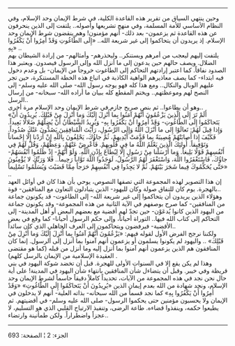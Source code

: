 ------------------------------------------------------------------------

وحين ينتهي السياق من تقرير هذه القاعدة الكلية، في شرط الإيمان وحد
الإسلام، وفي النظام الأساسي للأمة المسلمة، وفي منهج تشريعها وأصوله..
يلتفت إلى الذين ينحرفون عن هذه القاعدة ثم يزعمون- بعد ذلك- أنهم مؤمنون!
وهم ينقضون شرط الإيمان وحد الإسلام. إذ يريدون أن يتحاكموا إلى غير شريعة
الله.. «إِلَى الطَّاغُوتِ وَقَدْ أُمِرُوا أَنْ يَكْفُرُوا بِهِ» ..  
يلتفت إليهم ليعجب من أمرهم ويستنكر.. وليحذرهم- وأمثالهم- من إرادة
الشيطان بهم الضلال. ويصف حالهم حين يدعون إلى ما أنزل الله وإلى الرسول
فيصدون. ويعتبر هذا الصدود نفاقاً. كما اعتبر إرادتهم التحاكم إلى الطاغوت
خروجاً من الإيمان- بل وعدم دخول فيه ابتداء- كما يصف معاذيرهم الواهية
الكاذبة في اتباع هذه الخطة المستنكرة، حين تجر عليهم الوبال والنكال.. ومع
هذا كله فهو يوجه رسول الله- صلى الله عليه وسلم- إلى النصح لهم وموعظتهم..
ويختم المقطع كله ببيان ما أراده الله- سبحانه- من إرسال الرسل..  
وهو أن يطاعوا.. ثم بنص صريح جازم في شرط الإيمان وحد الإسلام مرة أخرى..  
«أَلَمْ تَرَ إِلَى الَّذِينَ يَزْعُمُونَ أَنَّهُمْ آمَنُوا بِما أُنْزِلَ إِلَيْكَ وَما أُنْزِلَ مِنْ قَبْلِكَ.
يُرِيدُونَ أَنْ يَتَحاكَمُوا إِلَى الطَّاغُوتِ- وَقَدْ أُمِرُوا أَنْ يَكْفُرُوا بِهِ- وَيُرِيدُ الشَّيْطانُ أَنْ
يُضِلَّهُمْ ضَلالًا بَعِيداً. وَإِذا قِيلَ لَهُمْ: تَعالَوْا إِلى ما أَنْزَلَ اللَّهُ وَإِلَى الرَّسُولِ،
رَأَيْتَ الْمُنافِقِينَ يَصُدُّونَ عَنْكَ صُدُوداً. فَكَيْفَ إِذا أَصابَتْهُمْ مُصِيبَةٌ بِما قَدَّمَتْ أَيْدِيهِمْ،
ثُمَّ جاؤُكَ، يَحْلِفُونَ بِاللَّهِ إِنْ أَرَدْنا إِلَّا إِحْساناً وَتَوْفِيقاً. أُولئِكَ الَّذِينَ يَعْلَمُ اللَّهُ
ما فِي قُلُوبِهِمْ. فَأَعْرِضْ عَنْهُمْ، وَعِظْهُمْ، وَقُلْ لَهُمْ فِي أَنْفُسِهِمْ قَوْلًا بَلِيغاً. وَما
أَرْسَلْنا مِنْ رَسُولٍ إِلَّا لِيُطاعَ بِإِذْنِ اللَّهِ. وَلَوْ أَنَّهُمْ- إِذْ ظَلَمُوا أَنْفُسَهُمْ- جاؤُكَ،
فَاسْتَغْفَرُوا اللَّهَ، وَاسْتَغْفَرَ لَهُمُ الرَّسُولُ، لَوَجَدُوا اللَّهَ تَوَّاباً رَحِيماً.. فَلا وَرَبِّكَ
لا يُؤْمِنُونَ حَتَّى يُحَكِّمُوكَ فِيما شَجَرَ بَيْنَهُمْ. ثُمَّ لا يَجِدُوا فِي أَنْفُسِهِمْ حَرَجاً مِمَّا قَضَيْتَ
وَيُسَلِّمُوا تَسْلِيماً» ..  
إن هذا التصوير لهذه المجموعة التي تصفها النصوص، يوحي بأن هذا كان في
أوائل العهد بالهجرة. يوم كان للنفاق صولة وكان لليهود- الذين يتبادلون
التعاون مع المنافقين- قوة..  
وهؤلاء الذين يريدون أن يتحاكموا إلى غير شريعة الله- إلى الطاغوت- قد
يكونون جماعة من المنافقين- كما صرح بوصفهم في الآية الثانية من هذه
المجموعة- وقد يكونون جماعة من اليهود الذين كانوا يُدعَوْن- حين تجدّ لهم
أقضية مع بعضهم البعض أو أهل المدينة- إلى التحاكم إلى كتاب الله فيها..
التوراة أحياناً، وإلى حكم الرسول أحيانا- كما وقع في بعض الأقضية- فيرفضون
ويتحاكمون إلى العرف الجاهلي الذي كان سائداً..  
ولكننا نرجح الفرض الأول لقوله فيهم: «يَزْعُمُونَ أَنَّهُمْ آمَنُوا بِما أُنْزِلَ إِلَيْكَ وَما
أُنْزِلَ مِنْ قَبْلِكَ» .. واليهود لم يكونوا يسلمون أو يزعمون أنهم آمنوا بما أنزل
إلى الرسول. إنما كان المنافقون هم الذين يزعمون أنهم آمنوا بما أنزل إليه
وما أنزل من قبله (كما هو مقتضى العقيدة الإسلامية من الإيمان بالرسل كلهم)
.  
وهذا لم يكن يقع إلا في السنوات الأولى للهجرة. قبل أن تخضد شوكة اليهود في
بني قريظة وفي خيبر. وقبل أن يتضاءل شأن المنافقين بانتهاء شأن اليهود في
المدينة! على أية حال نحن نجد في هذه المجموعة من الآيات، تحديداً كاملاً
دقيقاً حاسماً لشرط الإيمان وحد الإسلام، ونجد شهادة من الله بعدم إيمان
الذين «يُرِيدُونَ أَنْ يَتَحاكَمُوا إِلَى الطَّاغُوتِ» «وَقَدْ أُمِرُوا أَنْ يَكْفُرُوا بِهِ» كما نجد
قسماً من الله سبحانه- بذاته العلية- أنهم لا يدخلون في الإيمان ولا يحسبون
مؤمنين حتى يحكموا الرسول- صلى الله عليه وسلم- في أقضيتهم. ثم يطيعوا
حكمه، وينفذوا قضاءه. طاعة الرضى، وتنفيذ الارتياح القلبي الذي هو التسليم،
لا عجزاً واضطراراً. ولكن طمأنينة وارتضاء..

------------------------------------------------------------------------

الجزء: 2 ¦ الصفحة: 693
